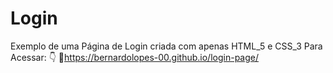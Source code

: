 # Login
 Exemplo de uma Página de Login criada com apenas HTML_5 e CSS_3
 Para Acessar: 👇
 🔗https://bernardolopes-00.github.io/login-page/
